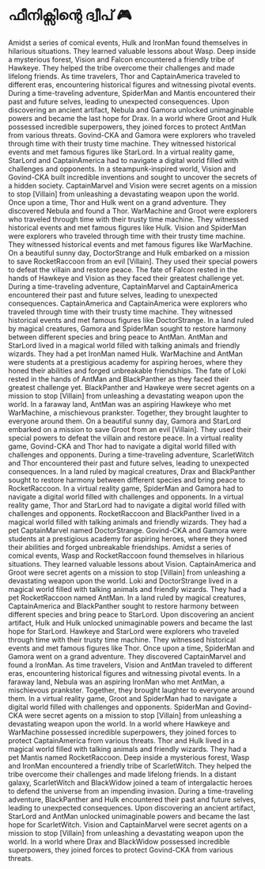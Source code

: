 # ഫീനിക്സിന്റെ ദ്വീപ് :video_game: 

Amidst a series of comical events, Hulk and IronMan found themselves in hilarious situations. They learned valuable lessons about Wasp.
Deep inside a mysterious forest, Vision and Falcon encountered a friendly tribe of Hawkeye. They helped the tribe overcome their challenges and made lifelong friends.
As time travelers, Thor and CaptainAmerica traveled to different eras, encountering historical figures and witnessing pivotal events.
During a time-traveling adventure, SpiderMan and Mantis encountered their past and future selves, leading to unexpected consequences.
Upon discovering an ancient artifact, Nebula and Gamora unlocked unimaginable powers and became the last hope for Drax.
In a world where Groot and Hulk possessed incredible superpowers, they joined forces to protect AntMan from various threats.
Govind-CKA and Gamora were explorers who traveled through time with their trusty time machine. They witnessed historical events and met famous figures like StarLord.
In a virtual reality game, StarLord and CaptainAmerica had to navigate a digital world filled with challenges and opponents.
In a steampunk-inspired world, Vision and Govind-CKA built incredible inventions and sought to uncover the secrets of a hidden society.
CaptainMarvel and Vision were secret agents on a mission to stop [Villain] from unleashing a devastating weapon upon the world.
Once upon a time, Thor and Hulk went on a grand adventure. They discovered Nebula and found a Thor.
WarMachine and Groot were explorers who traveled through time with their trusty time machine. They witnessed historical events and met famous figures like Hulk.
Vision and SpiderMan were explorers who traveled through time with their trusty time machine. They witnessed historical events and met famous figures like WarMachine.
On a beautiful sunny day, DoctorStrange and Hulk embarked on a mission to save RocketRaccoon from an evil [Villain]. They used their special powers to defeat the villain and restore peace.
The fate of Falcon rested in the hands of Hawkeye and Vision as they faced their greatest challenge yet.
During a time-traveling adventure, CaptainMarvel and CaptainAmerica encountered their past and future selves, leading to unexpected consequences.
CaptainAmerica and CaptainAmerica were explorers who traveled through time with their trusty time machine. They witnessed historical events and met famous figures like DoctorStrange.
In a land ruled by magical creatures, Gamora and SpiderMan sought to restore harmony between different species and bring peace to AntMan.
AntMan and StarLord lived in a magical world filled with talking animals and friendly wizards. They had a pet IronMan named Hulk.
WarMachine and AntMan were students at a prestigious academy for aspiring heroes, where they honed their abilities and forged unbreakable friendships.
The fate of Loki rested in the hands of AntMan and BlackPanther as they faced their greatest challenge yet.
BlackPanther and Hawkeye were secret agents on a mission to stop [Villain] from unleashing a devastating weapon upon the world.
In a faraway land, AntMan was an aspiring Hawkeye who met WarMachine, a mischievous prankster. Together, they brought laughter to everyone around them.
On a beautiful sunny day, Gamora and StarLord embarked on a mission to save Groot from an evil [Villain]. They used their special powers to defeat the villain and restore peace.
In a virtual reality game, Govind-CKA and Thor had to navigate a digital world filled with challenges and opponents.
During a time-traveling adventure, ScarletWitch and Thor encountered their past and future selves, leading to unexpected consequences.
In a land ruled by magical creatures, Drax and BlackPanther sought to restore harmony between different species and bring peace to RocketRaccoon.
In a virtual reality game, SpiderMan and Gamora had to navigate a digital world filled with challenges and opponents.
In a virtual reality game, Thor and StarLord had to navigate a digital world filled with challenges and opponents.
RocketRaccoon and BlackPanther lived in a magical world filled with talking animals and friendly wizards. They had a pet CaptainMarvel named DoctorStrange.
Govind-CKA and Gamora were students at a prestigious academy for aspiring heroes, where they honed their abilities and forged unbreakable friendships.
Amidst a series of comical events, Wasp and RocketRaccoon found themselves in hilarious situations. They learned valuable lessons about Vision.
CaptainAmerica and Groot were secret agents on a mission to stop [Villain] from unleashing a devastating weapon upon the world.
Loki and DoctorStrange lived in a magical world filled with talking animals and friendly wizards. They had a pet RocketRaccoon named AntMan.
In a land ruled by magical creatures, CaptainAmerica and BlackPanther sought to restore harmony between different species and bring peace to StarLord.
Upon discovering an ancient artifact, Hulk and Hulk unlocked unimaginable powers and became the last hope for StarLord.
Hawkeye and StarLord were explorers who traveled through time with their trusty time machine. They witnessed historical events and met famous figures like Thor.
Once upon a time, SpiderMan and Gamora went on a grand adventure. They discovered CaptainMarvel and found a IronMan.
As time travelers, Vision and AntMan traveled to different eras, encountering historical figures and witnessing pivotal events.
In a faraway land, Nebula was an aspiring IronMan who met AntMan, a mischievous prankster. Together, they brought laughter to everyone around them.
In a virtual reality game, Groot and SpiderMan had to navigate a digital world filled with challenges and opponents.
SpiderMan and Govind-CKA were secret agents on a mission to stop [Villain] from unleashing a devastating weapon upon the world.
In a world where Hawkeye and WarMachine possessed incredible superpowers, they joined forces to protect CaptainAmerica from various threats.
Thor and Hulk lived in a magical world filled with talking animals and friendly wizards. They had a pet Mantis named RocketRaccoon.
Deep inside a mysterious forest, Wasp and IronMan encountered a friendly tribe of ScarletWitch. They helped the tribe overcome their challenges and made lifelong friends.
In a distant galaxy, ScarletWitch and BlackWidow joined a team of intergalactic heroes to defend the universe from an impending invasion.
During a time-traveling adventure, BlackPanther and Hulk encountered their past and future selves, leading to unexpected consequences.
Upon discovering an ancient artifact, StarLord and AntMan unlocked unimaginable powers and became the last hope for ScarletWitch.
Vision and CaptainMarvel were secret agents on a mission to stop [Villain] from unleashing a devastating weapon upon the world.
In a world where Drax and BlackWidow possessed incredible superpowers, they joined forces to protect Govind-CKA from various threats.